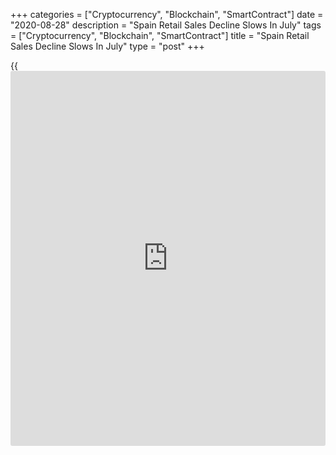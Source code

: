 +++
categories = ["Cryptocurrency", "Blockchain", "SmartContract"]
date = "2020-08-28"
description = "Spain Retail Sales Decline Slows In July"
tags = ["Cryptocurrency", "Blockchain", "SmartContract"]
title = "Spain Retail Sales Decline Slows In July"
type = "post"
+++

{{<iframe id="large-banner" src="https://www.bounty.group/#slide=18.0" width="100%" height="600" scrolling="no" style="border: 0px solid rgb(216, 221, 230); border-radius: 3px;">}}

Spain retail sales declined at a softer pace in July, data from the
statistical office INE showed on Friday.

Retail sales declined by an adjusted 3.9 percent year-on-year in July,
following an 4.7 percent fall in June. Sales fell for the fifth straight
month.

On an adjusted basis, retail sales decreased 3.7 percent in July,
following a 3.3 percent fall in the preceding month.

On a month-on-month basis, retail sales rose 1.1 percent in July,
following a 17.7 percent increase in the previous month. Sales rose for
the third consecutive month.

Sales of food products increased 1.8 percent, while that of non-food
products fell 0.8 percent in July.

For comments and feedback [contact](https://www.playgroundfx.com/contact/): editorial@rtt[news](https://www.letsplayfx.com/blog/forex-news-website/).com

[Economic News][1]

 **What parts of the world are seeing the best (and worst) economic
performances lately? Click[here][2] to check out our [Econ Scorecard][2]
and find out! See up-to-the-moment [ranking](https://www.playgroundfx.com/blog/crypto-exchange-ranking/)s for the best and worst
performers in [GDP][3], [unemployment rate][4], [inflation][5] and much
more.**

   1. www.rtt[news](https://www.letsplayfx.com/blog/forex-news-website/).com/Content/EconomicNews.aspx
   2. www.rtt[news](https://www.letsplayfx.com/blog/forex-news-website/).com/economic-scorecard/world-rank/retail-sales/highest-performance.aspx
   3. www.rtt[news](https://www.letsplayfx.com/blog/forex-news-website/).com/economic-scorecard/world-rank/GDP/highest-performance.aspx
   4. www.rtt[news](https://www.letsplayfx.com/blog/forex-news-website/).com/economic-scorecard/world-rank/unemployment-rate/lowest-performance.aspx
   5. www.rtt[news](https://www.letsplayfx.com/blog/forex-news-website/).com/economic-scorecard/world-rank/CPI/highest-performance.aspx